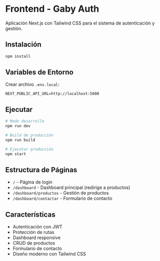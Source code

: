 # Frontend - Gaby Auth

Aplicación Next.js con Tailwind CSS para el sistema de autenticación y gestión.

## Instalación

```bash
npm install
```

## Variables de Entorno

Crear archivo `.env.local`:
```env
NEXT_PUBLIC_API_URL=http://localhost:5000
```

## Ejecutar

```bash
# Modo desarrollo
npm run dev

# Build de producción
npm run build

# Ejecutar producción
npm start
```

## Estructura de Páginas

- `/` - Página de login
- `/dashboard` - Dashboard principal (redirige a productos)
- `/dashboard/productos` - Gestión de productos
- `/dashboard/contactar` - Formulario de contacto

## Características

- Autenticación con JWT
- Protección de rutas
- Dashboard responsive
- CRUD de productos
- Formulario de contacto
- Diseño moderno con Tailwind CSS

